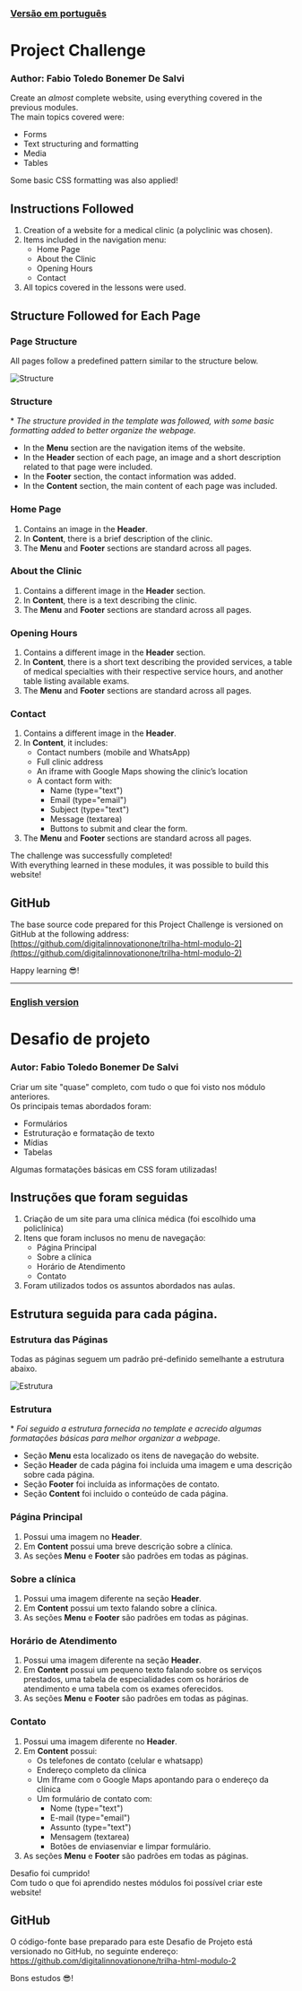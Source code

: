 ### [Versão em português](#English-version)
# Project Challenge  
### Author: Fabio Toledo Bonemer De Salvi  

Create an *almost* complete website, using everything covered in the previous modules.  
The main topics covered were:  
- Forms  
- Text structuring and formatting  
- Media  
- Tables  

Some basic CSS formatting was also applied!  

## Instructions Followed  
1. Creation of a website for a medical clinic (a polyclinic was chosen).  
2. Items included in the navigation menu:  
   - Home Page  
   - About the Clinic  
   - Opening Hours  
   - Contact  
3. All topics covered in the lessons were used.  

## Structure Followed for Each Page  

### Page Structure  
All pages follow a predefined pattern similar to the structure below.  

![Structure](https://i.stack.imgur.com/9jI6f.gif)  

### Structure  
\* _The structure provided in the template was followed, with some basic formatting added to better organize the webpage._  

- In the **Menu** section are the navigation items of the website.  
- In the **Header** section of each page, an image and a short description related to that page were included.  
- In the **Footer** section, the contact information was added.  
- In the **Content** section, the main content of each page was included.  

### Home Page  
1. Contains an image in the **Header**.  
2. In **Content**, there is a brief description of the clinic.  
3. The **Menu** and **Footer** sections are standard across all pages.  

### About the Clinic  
1. Contains a different image in the **Header** section.  
2. In **Content**, there is a text describing the clinic.  
3. The **Menu** and **Footer** sections are standard across all pages.  

### Opening Hours  
1. Contains a different image in the **Header** section.  
2. In **Content**, there is a short text describing the provided services, a table of medical specialties with their respective service hours, and another table listing available exams.  
3. The **Menu** and **Footer** sections are standard across all pages.  

### Contact  
1. Contains a different image in the **Header**.  
2. In **Content**, it includes:  
   - Contact numbers (mobile and WhatsApp)  
   - Full clinic address  
   - An iframe with Google Maps showing the clinic’s location  
   - A contact form with:  
       - Name (type="text")  
       - Email (type="email")  
       - Subject (type="text")  
       - Message (textarea)  
       - Buttons to submit and clear the form.  
3. The **Menu** and **Footer** sections are standard across all pages.  

The challenge was successfully completed!  
With everything learned in these modules, it was possible to build this website!  

## GitHub  
The base source code prepared for this Project Challenge is versioned on GitHub at the following address:  
[https://github.com/digitalinnovationone/trilha-html-modulo-2](https://github.com/digitalinnovationone/trilha-html-modulo-2)  

Happy learning 😎!

---

### [English version](#Versão-em-português)
# Desafio de projeto
### Autor: Fabio Toledo Bonemer De Salvi
 
Criar um site "quase" completo, com tudo o que foi visto nos módulo anteriores.\
Os principais temas abordados foram:
- Formulários
- Estruturação e formatação de texto
- Mídias
- Tabelas

Algumas formatações básicas em CSS foram utilizadas!
 
## Instruções que foram seguidas
1. Criação de um site para uma clínica médica (foi escolhido uma policlínica)
2. Itens que foram inclusos no menu de navegação:
    - Página Principal
    - Sobre a clínica
    - Horário de Atendimento
    - Contato
3. Foram utilizados todos os assuntos abordados nas aulas.

## Estrutura seguida para cada página.

### Estrutura das Páginas
Todas as páginas seguem um padrão pré-definido semelhante a estrutura abaixo.

![Estrutura](https://i.stack.imgur.com/9jI6f.gif)

### Estrutura
\* _Foi seguido a estrutura fornecida no template e acrecido algumas formatações básicas para melhor organizar a webpage_.

- Seção **Menu** esta localizado os itens de navegação do website.
- Seção **Header** de cada página foi incluida uma imagem e uma descrição sobre cada página.
- Seção **Footer** foi incluída as informações de contato.
- Seção **Content** foi incluido o conteúdo de cada página.

### Página Principal
1. Possui uma imagem no **Header**.
2. Em **Content** possui uma breve descrição sobre a clínica.
3. As seções **Menu** e **Footer** são padrões em todas as páginas.

### Sobre a clínica
1. Possui uma imagem diferente na seção **Header**.
2. Em **Content** possui um texto falando sobre a clínica.
3. As seções **Menu** e **Footer** são padrões em todas as páginas.

### Horário de Atendimento
1. Possui uma imagem diferente na seção **Header**.
2. Em **Content** possui um pequeno texto falando sobre os serviços prestados, uma tabela de especialidades com os horários de atendimento e uma tabela com os exames oferecidos.
3. As seções **Menu** e **Footer** são padrões em todas as páginas.
 
### Contato

1. Possui uma imagem diferente no **Header**.
2. Em **Content** possui:
    - Os telefones de contato (celular e whatsapp)
    - Endereço completo da clínica
    - Um Iframe com o Google Maps apontando para o endereço da clínica
    - Um formulário de contato com:
        - Nome (type="text")
        - E-mail (type="email")
        - Assunto (type="text")
        - Mensagem (textarea)
        - Botões de enviasenviar e limpar formulário.
3. As seções **Menu** e **Footer** são padrões em todas as páginas.

Desafio foi cumprido!\
Com tudo o que foi aprendido nestes módulos foi possível criar este website!
 
## GitHub
O código-fonte base preparado para este Desafio de Projeto está versionado no GitHub, no seguinte endereço:
https://github.com/digitalinnovationone/trilha-html-modulo-2
 
Bons estudos 😎!
